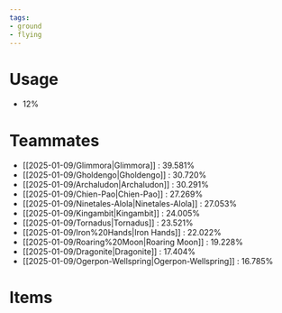 ```yaml
---
tags:
- ground
- flying
---
```

# Usage
- 12%
# Teammates
- [[2025-01-09/Glimmora|Glimmora]] : 39.581%
- [[2025-01-09/Gholdengo|Gholdengo]] : 30.720%
- [[2025-01-09/Archaludon|Archaludon]] : 30.291%
- [[2025-01-09/Chien-Pao|Chien-Pao]] : 27.269%
- [[2025-01-09/Ninetales-Alola|Ninetales-Alola]] : 27.053%
- [[2025-01-09/Kingambit|Kingambit]] : 24.005%
- [[2025-01-09/Tornadus|Tornadus]] : 23.521%
- [[2025-01-09/Iron%20Hands|Iron Hands]] : 22.022%
- [[2025-01-09/Roaring%20Moon|Roaring Moon]] : 19.228%
- [[2025-01-09/Dragonite|Dragonite]] : 17.404%
- [[2025-01-09/Ogerpon-Wellspring|Ogerpon-Wellspring]] : 16.785%
# Items